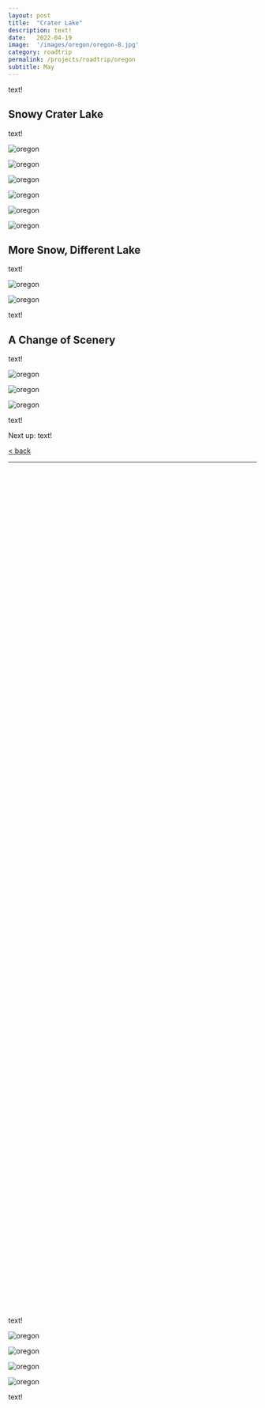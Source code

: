 ```yaml
---
layout: post
title:  "Crater Lake"
description: text!	
date:   2022-04-19
image:  '/images/oregon/oregon-8.jpg'
category: roadtrip
permalink: /projects/roadtrip/oregon
subtitle: May
--- 
```


text!

## Snowy Crater Lake 

text!

![oregon]({{site.baseurl}}/images/oregon/oregon-1.jpg#wide)

![oregon]({{site.baseurl}}/images/oregon/oregon-2.jpg#wide)

![oregon]({{site.baseurl}}/images/oregon/oregon-3.jpg#wide)

![oregon]({{site.baseurl}}/images/oregon/oregon-4.jpg#wide)

![oregon]({{site.baseurl}}/images/oregon/oregon-5.jpg#wide)

![oregon]({{site.baseurl}}/images/oregon/oregon-7.jpg#wide)

## More Snow, Different Lake

text!

![oregon]({{site.baseurl}}/images/oregon/oregon-8.jpg#wide)

![oregon]({{site.baseurl}}/images/oregon/oregon-9.jpg#wide)


text!

## A Change of Scenery  

text!


![oregon]({{site.baseurl}}/images/oregon/oregon-10.jpg#wide)

![oregon]({{site.baseurl}}/images/oregon/oregon-11.jpg#wide)

![oregon]({{site.baseurl}}/images/oregon/oregon-12.jpg#wide)


text!

Next up: text!

<a href="{{site.baseurl}}/roadtrip">&lt; back</a>

***

&nbsp;  
&nbsp;  
&nbsp;  
&nbsp;  
&nbsp;  
&nbsp;  
&nbsp;  
&nbsp;  
&nbsp;  
&nbsp;  
&nbsp;  
&nbsp;  
&nbsp;  
&nbsp;  
&nbsp;  
&nbsp;  
&nbsp;  
&nbsp;  
&nbsp;  
&nbsp;  
&nbsp;  
&nbsp;  
&nbsp;  
&nbsp;  
&nbsp;  
&nbsp;  
&nbsp;  
&nbsp;  
&nbsp;  
&nbsp;  
&nbsp;  
&nbsp;  
&nbsp;  
&nbsp;  
&nbsp;  
&nbsp;  
&nbsp;  
&nbsp;  
&nbsp;  
&nbsp;  
&nbsp;  
&nbsp;  
&nbsp;  
&nbsp;  
&nbsp;  
&nbsp;  
&nbsp;  
&nbsp;  
&nbsp;  
&nbsp;  
&nbsp;  
&nbsp;  
&nbsp;  
&nbsp;  
&nbsp;  
&nbsp;  
&nbsp;  
&nbsp;  
&nbsp;  
&nbsp;  
&nbsp;  
&nbsp;  
&nbsp;  
&nbsp;  
&nbsp;  
&nbsp;  
&nbsp;  
&nbsp;  
&nbsp;  
&nbsp;  
&nbsp;  
&nbsp;  
&nbsp;  
&nbsp;  
&nbsp;  
&nbsp;  
&nbsp;  
&nbsp;  
&nbsp;  
&nbsp;  
&nbsp;  
&nbsp;  
&nbsp;  
&nbsp;  
&nbsp;  
&nbsp;  
&nbsp;  
&nbsp;  
&nbsp;  
&nbsp;  
&nbsp;  
&nbsp;  
&nbsp;  
&nbsp;  
&nbsp;  
&nbsp;  
&nbsp;  
&nbsp;  
&nbsp;  
&nbsp;  

text!

![oregon]({{site.baseurl}}/images/oregon/oregon-13.jpg)

![oregon]({{site.baseurl}}/images/oregon/oregon-14.jpg)

![oregon]({{site.baseurl}}/images/oregon/oregon-15.jpg)

![oregon]({{site.baseurl}}/images/oregon/oregon-16.jpg)

text!
